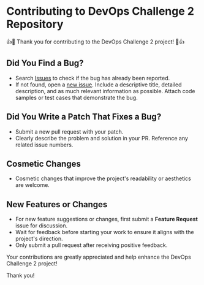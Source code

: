 # Contributing to DevOps Challenge 2 Repository

👍🎉 Thank you for contributing to the DevOps Challenge 2 project! 🎉👍

## Did You Find a Bug?
*   Search [Issues](https://github.com/topizdato/devopschallenge2/issues) to check if the bug has already been reported.
*   If not found, open a [new issue](https://github.com/topizdato/devopschallenge2/issues/new/choose). Include a descriptive title, detailed description, and as much relevant information as possible. Attach code samples or test cases that demonstrate the bug.

## Did You Write a Patch That Fixes a Bug?
*   Submit a new pull request with your patch.
*   Clearly describe the problem and solution in your PR. Reference any related issue numbers.

## Cosmetic Changes
*   Cosmetic changes that improve the project's readability or aesthetics are welcome. 

## New Features or Changes
*   For new feature suggestions or changes, first submit a **Feature Request** issue for discussion.
*   Wait for feedback before starting your work to ensure it aligns with the project's direction.
*   Only submit a pull request after receiving positive feedback.

Your contributions are greatly appreciated and help enhance the DevOps Challenge 2 project!

Thank you!
